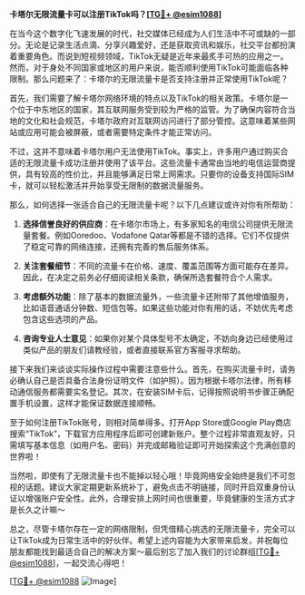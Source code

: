 **卡塔尔无限流量卡可以注册TikTok吗？[[TG💪+ @esim1088](https://t.me/s/esim1088)]**

在当今这个数字化飞速发展的时代，社交媒体已经成为人们生活中不可或缺的一部分。无论是记录生活点滴、分享兴趣爱好，还是获取资讯和娱乐，社交平台都扮演着重要角色。而说到短视频领域，TikTok无疑是近年来最炙手可热的应用之一。然而，对于身处不同国家或地区的用户来说，能否顺利使用TikTok可能面临各种限制。那么问题来了：卡塔尔的无限流量卡是否支持注册并正常使用TikTok呢？

首先，我们需要了解卡塔尔网络环境的特点以及TikTok的相关政策。卡塔尔是一个位于中东地区的国家，其互联网服务受到较为严格的监管。为了确保内容符合当地的文化和社会规范，卡塔尔政府对互联网访问进行了部分管控。这意味着某些网站或应用可能会被屏蔽，或者需要特定条件才能正常访问。

不过，这并不意味着卡塔尔用户无法使用TikTok。事实上，许多用户通过购买合适的无限流量卡成功注册并使用了该平台。这些流量卡通常由当地的电信运营商提供，具有较高的性价比，并且能够满足日常上网需求。只要你的设备支持国际SIM卡，就可以轻松激活并开始享受无限制的数据流量服务。

那么，如何选择一张适合自己的无限流量卡呢？以下几点建议或许对你有所帮助：

1. **选择信誉良好的供应商**：在卡塔尔市场上，有多家知名的电信公司提供无限流量套餐。例如Ooredoo、Vodafone Qatar等都是不错的选择。它们不仅提供了稳定可靠的网络连接，还拥有完善的售后服务体系。
   
2. **关注套餐细节**：不同的流量卡在价格、速度、覆盖范围等方面可能存在差异。因此，在决定之前务必仔细阅读相关条款，确保所选套餐符合个人需求。

3. **考虑额外功能**：除了基本的数据流量外，一些流量卡还附带了其他增值服务，比如语音通话分钟数、短信包等。如果这些功能对你有用的话，不妨优先考虑包含这些选项的产品。

4. **咨询专业人士意见**：如果你对某个具体型号不太确定，不妨向身边已经使用过类似产品的朋友们请教经验，或者直接联系官方客服寻求帮助。

接下来我们来谈谈实际操作过程中需要注意些什么。首先，在购买流量卡时，请务必确认自己是否具备合法身份证明文件（如护照）。因为根据卡塔尔法律，所有移动通信服务都需要实名登记。其次，在安装SIM卡后，记得按照说明书步骤正确配置手机设置，这样才能保证数据连接顺畅。

至于如何注册TikTok账号，则相对简单得多。打开App Store或Google Play商店搜索“TikTok”，下载官方应用程序后即可创建新账户。整个过程非常直观友好，只需填写基本信息（如用户名、密码）并完成邮箱验证即可开始探索这个充满创意的世界啦！

当然啦，即使有了无限流量卡也不能掉以轻心哦！毕竟网络安全始终是我们不可忽视的话题。建议大家定期更新系统补丁，避免点击不明链接，同时开启双重身份认证以增强账户安全性。此外，合理安排上网时间也很重要，毕竟健康的生活方式才是长久之计嘛～

总之，尽管卡塔尔存在一定的网络限制，但凭借精心挑选的无限流量卡，完全可以让TikTok成为日常生活中的好伙伴。希望上述内容能为大家带来启发，并祝每位朋友都能找到最适合自己的解决方案～最后别忘了加入我们的讨论群组[[TG💪+ @esim1088](https://t.me/s/esim1088)]，一起交流心得吧！

[[TG💪+ @esim1088](https://t.me/s/esim1088) ![Image](https://i.postimg.cc/4NQfJmqS/Snipaste-2025-05-13-00-14-12.png)]
